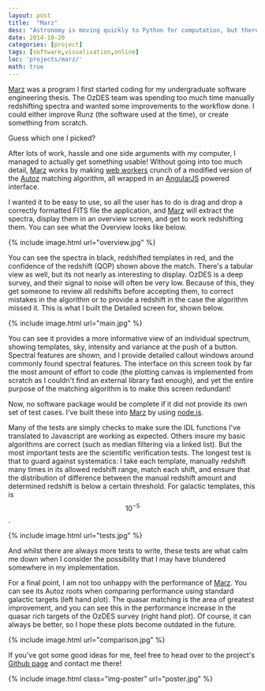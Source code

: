 ```yaml
---
layout: post
title:  "Marz"
desc: "Astronomy is moving quickly to Python for computation, but there is still a vast collection of legacy applications that are heavily platform and system dependant. My software thesis, Marz, was to implement a program similar to the redshifting application Runz, but entirely in a javascript, client-based architecture."
date: 2014-10-20
categories: [project]
tags: [software,visualisation,online]
loc: 'projects/marz/'
math: true
---
```


[Marz](https://samreay.github.io/Marz) was a program I first started coding for my undergraduate software engineering thesis.
The OzDES team was spending too much time manually redshifting spectra and wanted some improvements to the workflow done.
I could either improve Runz (the software used at the time), or create something from scratch.


Guess which one I picked?


After lots of work, hassle and one side arguments with my computer, I managed to actually get something usable!
Without going into too much detail, [Marz](https://samreay.github.io/Marz) works by making
[web workers](http://www.tutorialspoint.com/html5/html5_web_workers.htm) crunch of a modified version of the
[Autoz](http://arxiv.org/abs/1404.2626) matching algorithm,
all wrapped in an [AngularJS](https://angularjs.org/) powered interface.


I wanted it to be easy to use, so all the user has to do is drag and drop a correctly formatted FITS file the application,
and [Marz](https://samreay.github.io/Marz)  will extract the spectra,
display them in an overview screen, and get to work redshifting them. You can see what the Overview looks like below.


{% include image.html url="overview.jpg"  %}


You can see the spectra in black, redshifted templates in red, and the confidence of the redshift (QOP) shown above the match.
There's a tabular view as well, but its not nearly as interesting to display.
OzDES is a deep survey, and their signal to noise will often be very low.
Because of this, they get someone to review all redshifts before accepting them, to correct mistakes in the algorithm or to provide a redshift
in the case the algorithm missed it. This is what I built the Detailed screen for, shown below.


{% include image.html url="main.jpg"  %}

You can see it provides a more informative view of an individual spectrum, showing templates, sky, intensity and variance at the push of a button.
Spectral features are shown, and I provide detailed callout windows around commonly found spectral features.
The interface on this screen took by far the most amount of effort to code (the plotting canvas is implemented from scratch as I couldn't find an
external library fast enough), and yet the entire purpose of the matching algorithm is to make this screen redundant!


Now, no software package would be complete if it did not provide its own set of test cases.
I've built these into [Marz](https://samreay.github.io/Marz) by
using [node.js](https://nodejs.org/en/).

Many of the tests are simply checks to make sure the IDL functions I've translated to Javascript are working as expected.
Others insure my basic algorithms are correct (such as median filtering via a linked list).
But the most important tests are the scientific verification tests. The longest test is that to guard against systematics:
I take each template, manually redshift many times in its allowed redshift range, match each shift, and ensure that the distribution of difference between
the manual redshift amount and determined redshift is below a certain threshold. For galactic templates, this is $$10^{-5}$$.

{% include image.html url="tests.jpg"  %}

And whilst there are always more tests to write, these tests are what calm me down when I consider the possibility that I may have
blundered somewhere in my implementation.

For a final point, I am not too unhappy with the performance of [Marz](https://samreay.github.io/Marz).
You can see its Autoz roots when comparing performance using standard
galactic targets (left hand plot). The quasar matching is the area of greatest improvement,
and you can see this in the performance increase in the
quasar rich targets of the OzDES survey (right hand plot). Of course, it can always be better,
so I hope these plots become outdated in the future.

{% include image.html url="comparison.jpg"  %}


If you've got some good ideas for me, feel free to head over to the project's [Github page](https://github.com/samreay/Marz)
and contact me there!

{% include image.html class="img-poster"  url="poster.jpg"  %}

